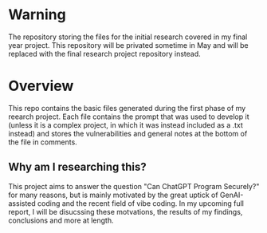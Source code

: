 # Warning
The repository storing the files for the initial research covered in my final year project. This repository will be privated sometime in May and will be replaced with the final research project repository instead. 

# Overview
This repo contains the basic files generated during the first phase of my reearch project. Each file contains the prompt that was used to develop it (unless it is a complex project, in which it was instead included as a .txt instead) and stores the vulnerabilities and general notes at the bottom of the file in comments. 

## Why am I researching this?

This project aims to answer the question "Can ChatGPT Program Securely?" for many reasons, but is mainly motivated by the great uptick of GenAI-assisted coding and the recent field of vibe coding. In my upcoming full report, I will be disucssing these motvations, the results of my findings, conclusions and more at length.
